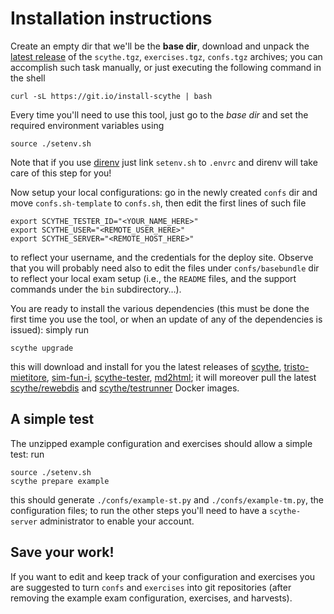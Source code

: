 # Installation instructions

Create an empty dir that we'll be the **base dir**, download and unpack the
[latest release](https://github.com/scythe-suite/scythe/releases/latest) of the
`scythe.tgz`, `exercises.tgz`, `confs.tgz` archives; you can accomplish such
task manually, or just executing the following command in the shell

    curl -sL https://git.io/install-scythe | bash

Every time you'll need to use this tool, just go to the *base dir* and set the
required environment variables using

    source ./setenv.sh

Note that if you use [direnv](https://direnv.net/) just link `setenv.sh` to
`.envrc` and direnv will take care of this step for you!

Now setup your local configurations: go in the newly created `confs` dir and
move `confs.sh-template` to `confs.sh`, then edit the first lines of such file

    export SCYTHE_TESTER_ID="<YOUR_NAME_HERE>"
    export SCYTHE_USER="<REMOTE_USER_HERE>"
    export SCYTHE_SERVER="<REMOTE_HOST_HERE>"

to reflect your username, and the credentials for the deploy site. Observe
that you will probably need also to edit the files under `confs/basebundle` dir
to reflect your local exam setup (i.e., the `README` files, and the support
commands under the `bin` subdirectory…).

You are ready to install the various dependencies (this must be done the first
time you use the tool, or when an update of any of the dependencies is issued):
simply run

    scythe upgrade

this will download and install for you the latest releases of
[scythe](https://github.com/scythe-suite/scythe),
[tristo-mietitore](https://github.com/scythe-suite/tristo-mietitore),
[sim-fun-i](https://github.com/scythe-suite/sim-fun-i),
[scythe-tester](https://github.com/scythe-suite/scythe-tester),
[md2html](https://github.com/scythe-suite/md2html); it will moreover pull the latest [scythe/rewebdis](https://hub.docker.com/r/scythe/rewebdis/) and
[scythe/testrunner](https://hub.docker.com/r/scythe/testrunner/) Docker images.

## A simple test

The unzipped example configuration and exercises should allow a simple test: run

    source ./setenv.sh
    scythe prepare example

this should generate `./confs/example-st.py` and `./confs/example-tm.py`, the
configuration files; to run the other steps you'll need to have a
`scythe-server` administrator to enable your account.

## Save your work!

If you want to edit and keep track of your configuration and exercises you are
suggested to turn `confs` and `exercises` into git repositories (after removing
the example exam configuration, exercises, and harvests).
